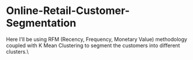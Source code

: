 # Online-Retail-Customer-Segmentation
Here I'll be using RFM (Recency, Frequency, Monetary Value) methodology coupled with K Mean Clustering to segment the customers into different clusters.\
